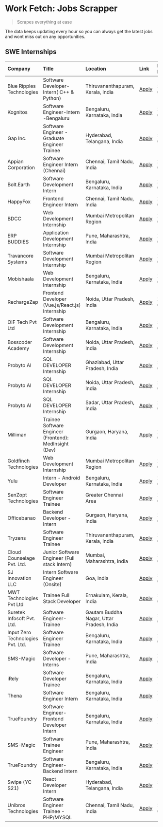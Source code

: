 # Work Fetch: Jobs Scrapper
> Scrapes everything at ease

The data keeps updating every hour so you can always get the latest jobs and wont miss out on any opportunities.

## SWE Internships
<!--START_SECTION:workfetch-->
| Company                           | Title                                                  | Location                                  | Link                                                                                                                                                                                                                                                                       | Date Posted   |
|:----------------------------------|:-------------------------------------------------------|:------------------------------------------|:---------------------------------------------------------------------------------------------------------------------------------------------------------------------------------------------------------------------------------------------------------------------------|:--------------|
| Blue Ripples Technologies         | Software Developer- Intern( C++ & Python)              | Thiruvananthapuram, Kerala, India         | [Apply](https://in.linkedin.com/jobs/view/software-developer-intern-c%2B%2B-python-at-blue-ripples-technologies-3855594494?refId=i9T3wkWqmc36xXt11jjocA%3D%3D&trackingId=jpumWYVoxLYGf8%2FdQ0f7Hg%3D%3D&position=20&pageNum=1&trk=public_jobs_jserp-result_search-card)    | 2024-03-14    |
| Kognitos                          | Software Engineer-Intern -Bengaluru                    | Bengaluru, Karnataka, India               | [Apply](https://in.linkedin.com/jobs/view/software-engineer-intern-bengaluru-at-kognitos-3855361239?refId=R%2BFCNRl0skIzAn%2FcFwdrAA%3D%3D&trackingId=5tEpCXukXQVRSbFI5pcdNg%3D%3D&position=4&pageNum=0&trk=public_jobs_jserp-result_search-card)                          | 2024-03-13    |
| Gap Inc.                          | Software Engineer - Graduate Engineer Trainee          | Hyderabad, Telangana, India               | [Apply](https://in.linkedin.com/jobs/view/software-engineer-graduate-engineer-trainee-at-gap-inc-3853818960?refId=R%2BFCNRl0skIzAn%2FcFwdrAA%3D%3D&trackingId=hotVhW77Gdwu1%2BIfN%2BTfJQ%3D%3D&position=9&pageNum=0&trk=public_jobs_jserp-result_search-card)              | 2024-03-12    |
| Appian Corporation                | Software Engineer Intern (Chennai)                     | Chennai, Tamil Nadu, India                | [Apply](https://in.linkedin.com/jobs/view/software-engineer-intern-chennai-at-appian-corporation-3848335036?refId=R%2BFCNRl0skIzAn%2FcFwdrAA%3D%3D&trackingId=xvqOQNHMUDybODqpg9PBtg%3D%3D&position=3&pageNum=0&trk=public_jobs_jserp-result_search-card)                  | 2024-03-07    |
| Bolt.Earth                        | Software Development Intern                            | Bengaluru, Karnataka, India               | [Apply](https://in.linkedin.com/jobs/view/software-development-intern-at-bolt-earth-3849437038?refId=R%2BFCNRl0skIzAn%2FcFwdrAA%3D%3D&trackingId=pF4yb4zLssPjKK92eWdjcQ%3D%3D&position=24&pageNum=0&trk=public_jobs_jserp-result_search-card)                              | 2024-03-07    |
| HappyFox                          | Frontend Engineer Intern                               | Chennai, Tamil Nadu, India                | [Apply](https://in.linkedin.com/jobs/view/frontend-engineer-intern-at-happyfox-3848357951?refId=i9T3wkWqmc36xXt11jjocA%3D%3D&trackingId=R0nk89pz1%2FMmXd2i4XiKbQ%3D%3D&position=18&pageNum=1&trk=public_jobs_jserp-result_search-card)                                     | 2024-03-07    |
| BDCC                              | Web Development Internship                             | Mumbai Metropolitan Region                | [Apply](https://in.linkedin.com/jobs/view/web-development-internship-at-bdcc-3849712398?refId=i9T3wkWqmc36xXt11jjocA%3D%3D&trackingId=47%2Fg%2FB69jEduyF9KpI2uBA%3D%3D&position=21&pageNum=1&trk=public_jobs_jserp-result_search-card)                                     | 2024-03-07    |
| ERP BUDDIES                       | Application Development Internship                     | Pune, Maharashtra, India                  | [Apply](https://in.linkedin.com/jobs/view/application-development-internship-at-erp-buddies-3848828144?refId=i9T3wkWqmc36xXt11jjocA%3D%3D&trackingId=lCEFjX%2BGlSUl5exr7z%2FN2w%3D%3D&position=6&pageNum=1&trk=public_jobs_jserp-result_search-card)                       | 2024-03-06    |
| Travancore Systems                | Software Development Internship                        | Mumbai Metropolitan Region                | [Apply](https://in.linkedin.com/jobs/view/software-development-internship-at-travancore-systems-3847706952?refId=R%2BFCNRl0skIzAn%2FcFwdrAA%3D%3D&trackingId=plzE1djLZ%2BEcHgrV3xtDGQ%3D%3D&position=10&pageNum=0&trk=public_jobs_jserp-result_search-card)                | 2024-03-05    |
| Mobishaala                        | Web Development Internship                             | Bengaluru, Karnataka, India               | [Apply](https://in.linkedin.com/jobs/view/web-development-internship-at-mobishaala-3847710287?refId=R%2BFCNRl0skIzAn%2FcFwdrAA%3D%3D&trackingId=EzsAjfKVLWvpJJZqlDjz0w%3D%3D&position=22&pageNum=0&trk=public_jobs_jserp-result_search-card)                               | 2024-03-05    |
| RechargeZap                       | Frontend Developer  (Vue.js/React.js) Internship       | Noida, Uttar Pradesh, India               | [Apply](https://in.linkedin.com/jobs/view/frontend-developer-vue-js-react-js-internship-at-rechargezap-3847708827?refId=i9T3wkWqmc36xXt11jjocA%3D%3D&trackingId=AeuK%2BL6kATJ6knwMihaSzA%3D%3D&position=9&pageNum=1&trk=public_jobs_jserp-result_search-card)              | 2024-03-05    |
| OIF Tech Pvt Ltd                  | Software Development Internship                        | Bengaluru, Karnataka, India               | [Apply](https://in.linkedin.com/jobs/view/software-development-internship-at-oif-tech-pvt-ltd-3846326596?refId=R%2BFCNRl0skIzAn%2FcFwdrAA%3D%3D&trackingId=OlareUC2dD%2FEhjgO%2BlP6AQ%3D%3D&position=5&pageNum=0&trk=public_jobs_jserp-result_search-card)                 | 2024-03-04    |
| Bosscoder Academy                 | Software Development Internship                        | Noida, Uttar Pradesh, India               | [Apply](https://in.linkedin.com/jobs/view/software-development-internship-at-bosscoder-academy-3846323827?refId=R%2BFCNRl0skIzAn%2FcFwdrAA%3D%3D&trackingId=ipGfrYQhBKwmTUk02gXbqQ%3D%3D&position=14&pageNum=0&trk=public_jobs_jserp-result_search-card)                   | 2024-03-04    |
| Probyto AI                        | SQL DEVELOPER Internship                               | Ghaziabad, Uttar Pradesh, India           | [Apply](https://in.linkedin.com/jobs/view/sql-developer-internship-at-probyto-ai-3846327640?refId=i9T3wkWqmc36xXt11jjocA%3D%3D&trackingId=iLA2GJUxcAWvqhHiTmTepA%3D%3D&position=17&pageNum=1&trk=public_jobs_jserp-result_search-card)                                     | 2024-03-04    |
| Probyto AI                        | SQL DEVELOPER Internship                               | Noida, Uttar Pradesh, India               | [Apply](https://in.linkedin.com/jobs/view/sql-developer-internship-at-probyto-ai-3846328520?refId=i9T3wkWqmc36xXt11jjocA%3D%3D&trackingId=zqkzxxr%2FANXPoPdbvU4s0w%3D%3D&position=19&pageNum=1&trk=public_jobs_jserp-result_search-card)                                   | 2024-03-04    |
| Probyto AI                        | SQL DEVELOPER Internship                               | Sadar, Uttar Pradesh, India               | [Apply](https://in.linkedin.com/jobs/view/sql-developer-internship-at-probyto-ai-3846329214?refId=i9T3wkWqmc36xXt11jjocA%3D%3D&trackingId=TmVo1LpVVP6FskUB39sAFA%3D%3D&position=22&pageNum=1&trk=public_jobs_jserp-result_search-card)                                     | 2024-03-04    |
| Milliman                          | Trainee Software Engineer (Frontend): MedInsight (Dev) | Gurgaon, Haryana, India                   | [Apply](https://in.linkedin.com/jobs/view/trainee-software-engineer-frontend-medinsight-dev-at-milliman-3792874280?refId=R%2BFCNRl0skIzAn%2FcFwdrAA%3D%3D&trackingId=%2BdOVaR82JwMGFEbbs77uFA%3D%3D&position=7&pageNum=0&trk=public_jobs_jserp-result_search-card)         | 2024-03-01    |
| Goldfinch Technologies            | Web Development Internship                             | Mumbai Metropolitan Region                | [Apply](https://in.linkedin.com/jobs/view/web-development-internship-at-goldfinch-technologies-3837823879?refId=i9T3wkWqmc36xXt11jjocA%3D%3D&trackingId=ZS6wrApbQZ7lGUAkoD3M3Q%3D%3D&position=23&pageNum=1&trk=public_jobs_jserp-result_search-card)                       | 2024-02-22    |
| Yulu                              | Intern - Android Developer                             | Bengaluru, Karnataka, India               | [Apply](https://in.linkedin.com/jobs/view/intern-android-developer-at-yulu-3834459982?refId=i9T3wkWqmc36xXt11jjocA%3D%3D&trackingId=wNsbAbkq7E8gEtzQKsc9pg%3D%3D&position=25&pageNum=1&trk=public_jobs_jserp-result_search-card)                                           | 2024-02-19    |
| SenZopt Technologies              | Software Engineer Trainee                              | Greater Chennai Area                      | [Apply](https://in.linkedin.com/jobs/view/software-engineer-trainee-at-senzopt-technologies-3827688781?refId=i9T3wkWqmc36xXt11jjocA%3D%3D&trackingId=4dmaBfdJfinftbCiskoHAw%3D%3D&position=11&pageNum=1&trk=public_jobs_jserp-result_search-card)                          | 2024-02-12    |
| Officebanao                       | Backend Developer - Intern                             | Gurgaon, Haryana, India                   | [Apply](https://in.linkedin.com/jobs/view/backend-developer-intern-at-officebanao-3814263731?refId=i9T3wkWqmc36xXt11jjocA%3D%3D&trackingId=ITL5BBvIX%2FGupfe6mc3z9w%3D%3D&position=1&pageNum=1&trk=public_jobs_jserp-result_search-card)                                   | 2024-01-31    |
| Tryzens                           | Software Engineer Trainee                              | Thiruvananthapuram, Kerala, India         | [Apply](https://in.linkedin.com/jobs/view/software-engineer-trainee-at-tryzens-3809363491?refId=i9T3wkWqmc36xXt11jjocA%3D%3D&trackingId=DbcT1gQgu%2BHfgICMWv7hrA%3D%3D&position=12&pageNum=1&trk=public_jobs_jserp-result_search-card)                                     | 2024-01-18    |
| Cloud Counselage Pvt. Ltd.        | Junior Software Engineer (Full stack Intern)           | Mumbai, Maharashtra, India                | [Apply](https://in.linkedin.com/jobs/view/junior-software-engineer-full-stack-intern-at-cloud-counselage-pvt-ltd-3803132814?refId=R%2BFCNRl0skIzAn%2FcFwdrAA%3D%3D&trackingId=saLZCVD3yxnjK7l3FhQnOQ%3D%3D&position=25&pageNum=0&trk=public_jobs_jserp-result_search-card) | 2024-01-11    |
| SJ Innovation LLC                 | Intern Software Engineer (Onsite)                      | Goa, India                                | [Apply](https://in.linkedin.com/jobs/view/intern-software-engineer-onsite-at-sj-innovation-llc-3799959011?refId=i9T3wkWqmc36xXt11jjocA%3D%3D&trackingId=pqwrA95EScK9UyDMRpL%2FVw%3D%3D&position=15&pageNum=1&trk=public_jobs_jserp-result_search-card)                     | 2024-01-11    |
| MWT Technologies Pvt Ltd          | Trainee Full Stack Developer                           | Ernakulam, Kerala, India                  | [Apply](https://in.linkedin.com/jobs/view/trainee-full-stack-developer-at-mwt-technologies-pvt-ltd-3800921715?refId=R%2BFCNRl0skIzAn%2FcFwdrAA%3D%3D&trackingId=Q325Y%2BDzAeOILvS%2B26gdBQ%3D%3D&position=8&pageNum=0&trk=public_jobs_jserp-result_search-card)            | 2024-01-09    |
| Suretek Infosoft Pvt. Ltd.        | Software Engineer-Trainee                              | Gautam Buddha Nagar, Uttar Pradesh, India | [Apply](https://in.linkedin.com/jobs/view/software-engineer-trainee-at-suretek-infosoft-pvt-ltd-3800934643?refId=R%2BFCNRl0skIzAn%2FcFwdrAA%3D%3D&trackingId=xJqPdUTCxdTJr69Zl6HhHQ%3D%3D&position=20&pageNum=0&trk=public_jobs_jserp-result_search-card)                  | 2024-01-09    |
| Input Zero Technologies Pvt. Ltd. | Software Engineer Trainee                              | Bengaluru, Karnataka, India               | [Apply](https://in.linkedin.com/jobs/view/software-engineer-trainee-at-input-zero-technologies-pvt-ltd-3800927643?refId=i9T3wkWqmc36xXt11jjocA%3D%3D&trackingId=HHH18dtq1w0Lv4MB1EtFXg%3D%3D&position=4&pageNum=1&trk=public_jobs_jserp-result_search-card)                | 2024-01-09    |
| SMS-Magic                         | Software Developer -Interns                            | Pune, Maharashtra, India                  | [Apply](https://in.linkedin.com/jobs/view/software-developer-interns-at-sms-magic-3799485343?refId=i9T3wkWqmc36xXt11jjocA%3D%3D&trackingId=bk8PHQySifUkddGLa05LoA%3D%3D&position=10&pageNum=1&trk=public_jobs_jserp-result_search-card)                                    | 2024-01-05    |
| iRely                             | Software Developer Trainee                             | Bengaluru, Karnataka, India               | [Apply](https://in.linkedin.com/jobs/view/software-developer-trainee-at-irely-3801577534?refId=R%2BFCNRl0skIzAn%2FcFwdrAA%3D%3D&trackingId=8uX1QONWpkUyclfSCKftgA%3D%3D&position=13&pageNum=0&trk=public_jobs_jserp-result_search-card)                                    | 2023-12-22    |
| Thena                             | Software Engineer Intern                               | Bengaluru, Karnataka, India               | [Apply](https://in.linkedin.com/jobs/view/software-engineer-intern-at-thena-3778731751?refId=R%2BFCNRl0skIzAn%2FcFwdrAA%3D%3D&trackingId=AgofUoz8TeoN7aWv4WaUwA%3D%3D&position=18&pageNum=0&trk=public_jobs_jserp-result_search-card)                                      | 2023-12-05    |
| TrueFoundry                       | Software Engineer- Frontend Developer Intern           | Bengaluru, Karnataka, India               | [Apply](https://in.linkedin.com/jobs/view/software-engineer-frontend-developer-intern-at-truefoundry-3790095058?refId=R%2BFCNRl0skIzAn%2FcFwdrAA%3D%3D&trackingId=3aoaGpGEO7EH3d22AZfa9w%3D%3D&position=17&pageNum=0&trk=public_jobs_jserp-result_search-card)             | 2023-11-24    |
| SMS-Magic                         | Software Trainee Engineer                              | Pune, Maharashtra, India                  | [Apply](https://in.linkedin.com/jobs/view/software-trainee-engineer-at-sms-magic-3761409781?refId=i9T3wkWqmc36xXt11jjocA%3D%3D&trackingId=0UIkaa9IpJLRP9ho5hWGlw%3D%3D&position=3&pageNum=1&trk=public_jobs_jserp-result_search-card)                                      | 2023-11-16    |
| TrueFoundry                       | Software Engineer-Backend Intern                       | Bengaluru, Karnataka, India               | [Apply](https://in.linkedin.com/jobs/view/software-engineer-backend-intern-at-truefoundry-3779508170?refId=i9T3wkWqmc36xXt11jjocA%3D%3D&trackingId=qY7DQzd05yFKaTejHpB5AQ%3D%3D&position=7&pageNum=1&trk=public_jobs_jserp-result_search-card)                             | 2023-11-10    |
| Swipe (YC S21)                    | React Developer Intern                                 | Hyderabad, Telangana, India               | [Apply](https://in.linkedin.com/jobs/view/react-developer-intern-at-swipe-yc-s21-3737600089?refId=R%2BFCNRl0skIzAn%2FcFwdrAA%3D%3D&trackingId=CeSRi4sWHrPt%2B1OyaD5qOA%3D%3D&position=19&pageNum=0&trk=public_jobs_jserp-result_search-card)                               | 2023-10-13    |
| Unibros Technologies              | Software Engineer Trainee - PHP/MYSQL                  | Chennai, Tamil Nadu, India                | [Apply](https://in.linkedin.com/jobs/view/software-engineer-trainee-php-mysql-at-unibros-technologies-3656599241?refId=i9T3wkWqmc36xXt11jjocA%3D%3D&trackingId=DgJZQOc0NdsvcC%2B8uUNfWA%3D%3D&position=13&pageNum=1&trk=public_jobs_jserp-result_search-card)              | 2023-06-12    |
<!--END_SECTION:workfetch-->

